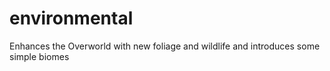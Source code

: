 # environmental
Enhances the Overworld with new foliage and wildlife and introduces some simple biomes
